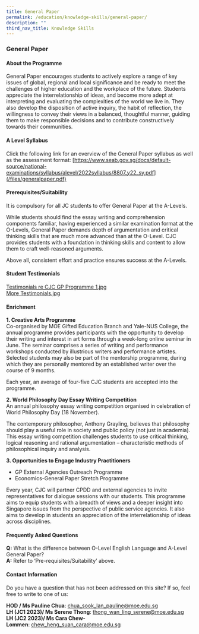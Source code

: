 ```yaml
---
title: General Paper
permalink: /education/knowledge-skills/general-paper/
description: ""
third_nav_title: Knowledge Skills
---
```

### **General Paper**
#### **About the Programme**
General Paper encourages students to actively explore a range of key issues of global, regional and local significance and be ready to meet the challenges of higher education and the workplace of the future. Students appreciate the interrelationship of ideas, and become more adept at interpreting and evaluating the complexities of the world we live in. They also develop the disposition of active inquiry, the habit of reflection, the willingness to convey their views in a balanced, thoughtful manner, guiding them to make responsible decisions and to contribute constructively towards their communities.

#### **A Level Syllabus**
Click the following link for an overview of the General Paper syllabus as well as the assessment format:
[https://www.seab.gov.sg/docs/default-source/national-examinations/syllabus/alevel/2022syllabus/8807_y22_sy.pdf](/files/generalpaper.pdf)

#### **Prerequisites/Suitability**
It is compulsory for all JC students to offer General Paper at the A-Levels.   

While students should find the essay writing and comprehension components familiar, having experienced a similar examination format at the O-Levels, General Paper demands depth of argumentation and critical thinking skills that are much more advanced than at the O-Level. CJC provides students with a foundation in thinking skills and content to allow them to craft well-reasoned arguments.  

Above all, consistent effort and practice ensures success at the A-Levels.

#### **Student Testimonials**
[Testimonials re CJC GP Programme 1.jpg](https://d33wubrfki0l68.cloudfront.net/daee3e44a0a8b0b812e2c6abe2ef0dcbb52f154b/f64b4/images/generalpaper1.jpg)<br>
[More Testimonials.jpg](https://d33wubrfki0l68.cloudfront.net/bc9eb3409c0ab4a96aa68b0d967c3520bfba476a/18c45/images/generalpaper2.jpg)

#### **Enrichment**
**1\. Creative Arts Programme**<br>
Co-organised by MOE Gifted Education Branch and Yale-NUS College, the annual programme provides participants with the opportunity to develop their writing and interest in art forms through a week-long online seminar in June. The seminar comprises a series of writing and performance workshops conducted by illustrious writers and performance artistes. Selected students may also be part of the mentorship programme, during which they are personally mentored by an established writer over the course of 9 months.  

Each year, an average of four-five CJC students are accepted into the programme.

**2\. World Philosophy Day Essay Writing Competition**<br>
An annual philosophy essay writing competition organised in celebration of World Philosophy Day (18 November).  

The contemporary philosopher, Anthony Grayling, believes that philosophy should play a useful role in society and public policy (not just in academia). This essay writing competition challenges students to use critical thinking, logical reasoning and rational argumentation – characteristic methods of philosophical inquiry and analysis.

**3\. Opportunities to Engage Industry Practitioners**
*   GP External Agencies Outreach Programme
*   Economics-General Paper Stretch Programme

Every year, CJC will partner CPDD and external agencies to invite representatives for dialogue sessions with our students. This programme aims to equip students with a breadth of views and a deeper insight into Singapore issues from the perspective of public service agencies. It also aims to develop in students an appreciation of the interrelationship of ideas across disciplines.

#### **Frequently Asked Questions**
**Q:** What is the difference between O-Level English Language and A-Level General Paper?<br>
**A:** Refer to ‘Pre-requisites/Suitability’ above.

#### **Contact Information**
Do you have a question that has not been addressed on this site? If so, feel free to write to one of us:

**HOD / Ms Pauline Chua**: [chua\_sook\_lan\_pauline@moe.edu.sg](mailto:chua_sook_lan_pauline@moe.edu.sg)<br>
**LH (JC1 2023)/ Ms Serene Thong**: [thong\_wan\_ling\_serene@moe.edu.sg](mailto:thong_wan_ling_serene@moe.edu.sg)  <br>
**LH (JC2 2023)/ Ms Cara Chew-Lommen**: [chew\_heng\_suan\_cara@moe.edu.sg](mailto:chew_heng_suan_cara@moe.edu.sg)